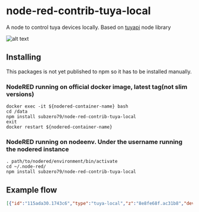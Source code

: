 # node-red-contrib-tuya-local

A node to control tuya devices locally. Based on [tuyapi](https://github.com/codetheweb/tuyapi) node library


![alt text](https://github.com/subzero79/node-red-contrib-tuya-local/blob/master/images/Screenshot_2019-08-10_11-52-46.png)

## Installing

This packages is not yet published to npm so it has to be installed manually.


### NodeRED running on official docker image, latest tag(not slim versions)

```shell
docker exec -it ${nodered-container-name} bash
cd /data
npm install subzero79/node-red-contrib-tuya-local
exit
docker restart ${nodered-container-name}
```

### NodeRED running on nodeenv. Under the username running the nodered instance

```shell
. path/to/nodered/environment/bin/activate
cd ~/.node-red/
npm install subzero79/node-red-contrib-tuya-local
```


## Example flow

```json
[{"id":"115ada30.1743c6","type":"tuya-local","z":"8e8fe68f.ac31b8","devName":"socket1","devIp":"10.10.4.81","devId":"82180707adcfa6743a","devKey":"d189ad7b927d1dac","protocolVer":"3.3","x":550,"y":400,"wires":[["88349073.f9906"]]},{"id":"f21e12d7.a9512","type":"inject","z":"8e8fe68f.ac31b8","name":"","topic":"","payload":"true","payloadType":"bool","repeat":"","crontab":"","once":false,"onceDelay":0.1,"x":350,"y":460,"wires":[["115ada30.1743c6"]]},{"id":"19a51c7b.2203e4","type":"inject","z":"8e8fe68f.ac31b8","name":"","topic":"","payload":"false","payloadType":"bool","repeat":"","crontab":"","once":false,"onceDelay":0.1,"x":350,"y":500,"wires":[["115ada30.1743c6"]]},{"id":"88349073.f9906","type":"debug","z":"8e8fe68f.ac31b8","name":"","active":true,"tosidebar":true,"console":false,"tostatus":false,"complete":"true","targetType":"full","x":730,"y":400,"wires":[]},{"id":"797d431a.95651c","type":"inject","z":"8e8fe68f.ac31b8","name":"{\"set\": true, \"dps\" : 1}","topic":"","payload":"{\"set\": true, \"dps\" : 1}","payloadType":"json","repeat":"","crontab":"","once":false,"onceDelay":0.1,"x":310,"y":420,"wires":[["115ada30.1743c6"]]},{"id":"90a67db.6f94d8","type":"inject","z":"8e8fe68f.ac31b8","name":"request","topic":"","payload":"request","payloadType":"str","repeat":"","crontab":"","once":false,"onceDelay":0.1,"x":350,"y":340,"wires":[["115ada30.1743c6"]]},{"id":"8d81b2e6.7d0b4","type":"inject","z":"8e8fe68f.ac31b8","name":"disconnect","topic":"disconnect","payload":"disconnect","payloadType":"str","repeat":"","crontab":"","once":false,"onceDelay":0.1,"x":340,"y":300,"wires":[["115ada30.1743c6"]]},{"id":"b1231ec7.fadc6","type":"inject","z":"8e8fe68f.ac31b8","name":"connect ","topic":"","payload":"connect","payloadType":"str","repeat":"","crontab":"","once":false,"onceDelay":0.1,"x":350,"y":260,"wires":[["115ada30.1743c6"]]},{"id":"e23704b.8e613f8","type":"inject","z":"8e8fe68f.ac31b8","name":"{\"set\": false, \"dps\" : 1}","topic":"","payload":"{\"set\": false, \"dps\" : 1}","payloadType":"json","repeat":"","crontab":"","once":false,"onceDelay":0.1,"x":300,"y":380,"wires":[["115ada30.1743c6"]]},{"id":"778d17d6.8d4d28","type":"inject","z":"8e8fe68f.ac31b8","name":"","topic":"","payload":"toggle","payloadType":"str","repeat":"","crontab":"","once":false,"onceDelay":0.1,"x":350,"y":540,"wires":[["115ada30.1743c6"]]}]
```
